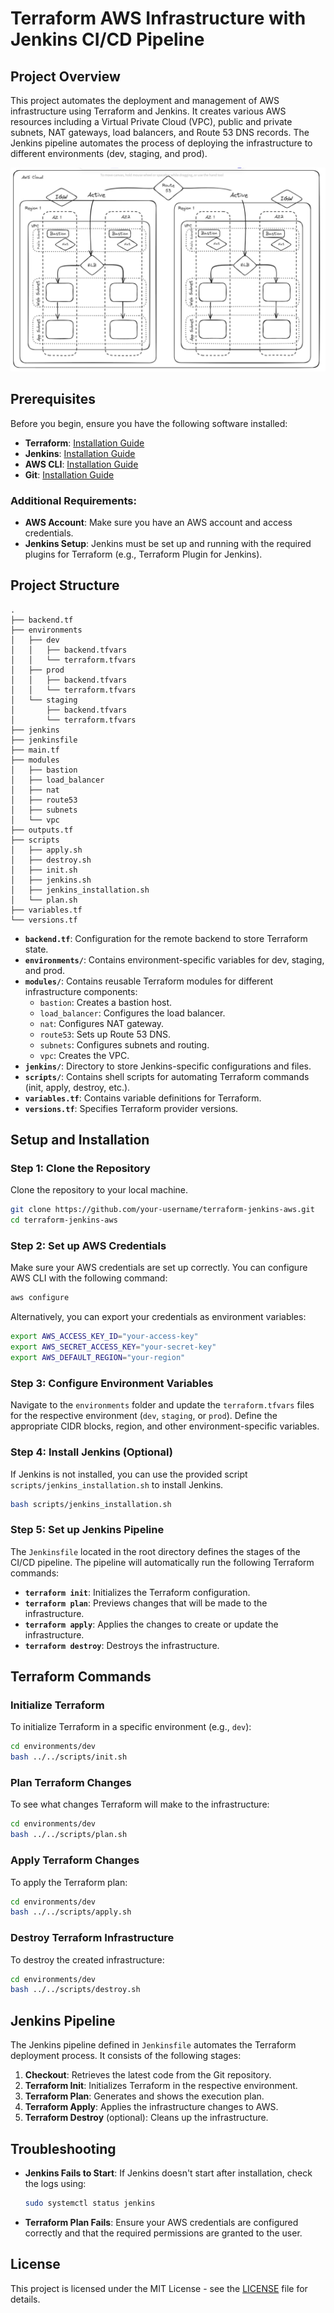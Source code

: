 # Terraform AWS Infrastructure with Jenkins CI/CD Pipeline

## Project Overview

This project automates the deployment and management of AWS infrastructure using Terraform and Jenkins. It creates various AWS resources including a Virtual Private Cloud (VPC), public and private subnets, NAT gateways, load balancers, and Route 53 DNS records. The Jenkins pipeline automates the process of deploying the infrastructure to different environments (dev, staging, and prod).

![My Image](AWS_INFRA.png)

## Prerequisites

Before you begin, ensure you have the following software installed:

- **Terraform**: [Installation Guide](https://learn.hashicorp.com/tutorials/terraform/install-cli)
- **Jenkins**: [Installation Guide](https://www.jenkins.io/doc/book/installing/)
- **AWS CLI**: [Installation Guide](https://docs.aws.amazon.com/cli/latest/userguide/install-cliv2.html)
- **Git**: [Installation Guide](https://git-scm.com/book/en/v2/Getting-Started-Installing-Git)

### Additional Requirements:

- **AWS Account**: Make sure you have an AWS account and access credentials.
- **Jenkins Setup**: Jenkins must be set up and running with the required plugins for Terraform (e.g., Terraform Plugin for Jenkins).

## Project Structure

```text
.
├── backend.tf
├── environments
│   ├── dev
│   │   ├── backend.tfvars
│   │   └── terraform.tfvars
│   ├── prod
│   │   ├── backend.tfvars
│   │   └── terraform.tfvars
│   └── staging
│       ├── backend.tfvars
│       └── terraform.tfvars
├── jenkins
├── jenkinsfile
├── main.tf
├── modules
│   ├── bastion
│   ├── load_balancer
│   ├── nat
│   ├── route53
│   ├── subnets
│   └── vpc
├── outputs.tf
├── scripts
│   ├── apply.sh
│   ├── destroy.sh
│   ├── init.sh
│   ├── jenkins.sh
│   ├── jenkins_installation.sh
│   └── plan.sh
├── variables.tf
└── versions.tf
```

- **`backend.tf`**: Configuration for the remote backend to store Terraform state.
- **`environments/`**: Contains environment-specific variables for dev, staging, and prod.
- **`modules/`**: Contains reusable Terraform modules for different infrastructure components:
  - `bastion`: Creates a bastion host.
  - `load_balancer`: Configures the load balancer.
  - `nat`: Configures NAT gateway.
  - `route53`: Sets up Route 53 DNS.
  - `subnets`: Configures subnets and routing.
  - `vpc`: Creates the VPC.
- **`jenkins/`**: Directory to store Jenkins-specific configurations and files.
- **`scripts/`**: Contains shell scripts for automating Terraform commands (init, apply, destroy, etc.).
- **`variables.tf`**: Contains variable definitions for Terraform.
- **`versions.tf`**: Specifies Terraform provider versions.

## Setup and Installation

### Step 1: Clone the Repository

Clone the repository to your local machine.

```bash
git clone https://github.com/your-username/terraform-jenkins-aws.git
cd terraform-jenkins-aws
```

### Step 2: Set up AWS Credentials

Make sure your AWS credentials are set up correctly. You can configure AWS CLI with the following command:

```bash
aws configure
```

Alternatively, you can export your credentials as environment variables:

```bash
export AWS_ACCESS_KEY_ID="your-access-key"
export AWS_SECRET_ACCESS_KEY="your-secret-key"
export AWS_DEFAULT_REGION="your-region"
```

### Step 3: Configure Environment Variables

Navigate to the `environments` folder and update the `terraform.tfvars` files for the respective environment (`dev`, `staging`, or `prod`). Define the appropriate CIDR blocks, region, and other environment-specific variables.

### Step 4: Install Jenkins (Optional)

If Jenkins is not installed, you can use the provided script `scripts/jenkins_installation.sh` to install Jenkins.

```bash
bash scripts/jenkins_installation.sh
```

### Step 5: Set up Jenkins Pipeline

The `Jenkinsfile` located in the root directory defines the stages of the CI/CD pipeline. The pipeline will automatically run the following Terraform commands:

- **`terraform init`**: Initializes the Terraform configuration.
- **`terraform plan`**: Previews changes that will be made to the infrastructure.
- **`terraform apply`**: Applies the changes to create or update the infrastructure.
- **`terraform destroy`**: Destroys the infrastructure.

## Terraform Commands

### Initialize Terraform

To initialize Terraform in a specific environment (e.g., `dev`):

```bash
cd environments/dev
bash ../../scripts/init.sh
```

### Plan Terraform Changes

To see what changes Terraform will make to the infrastructure:

```bash
cd environments/dev
bash ../../scripts/plan.sh
```

### Apply Terraform Changes

To apply the Terraform plan:

```bash
cd environments/dev
bash ../../scripts/apply.sh
```

### Destroy Terraform Infrastructure

To destroy the created infrastructure:

```bash
cd environments/dev
bash ../../scripts/destroy.sh
```

## Jenkins Pipeline

The Jenkins pipeline defined in `Jenkinsfile` automates the Terraform deployment process. It consists of the following stages:

1. **Checkout**: Retrieves the latest code from the Git repository.
2. **Terraform Init**: Initializes Terraform in the respective environment.
3. **Terraform Plan**: Generates and shows the execution plan.
4. **Terraform Apply**: Applies the infrastructure changes to AWS.
5. **Terraform Destroy** (optional): Cleans up the infrastructure.

## Troubleshooting

- **Jenkins Fails to Start**: If Jenkins doesn't start after installation, check the logs using:

  ```bash
  sudo systemctl status jenkins
  ```

- **Terraform Plan Fails**: Ensure your AWS credentials are configured correctly and that the required permissions are granted to the user.

## License

This project is licensed under the MIT License - see the [LICENSE](LICENSE) file for details.
